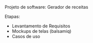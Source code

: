 Projeto de software: Gerador de receitas

Etapas:
- Levantamento de Requisitos
- Mockups de telas (balsamiq)
- Casos de uso